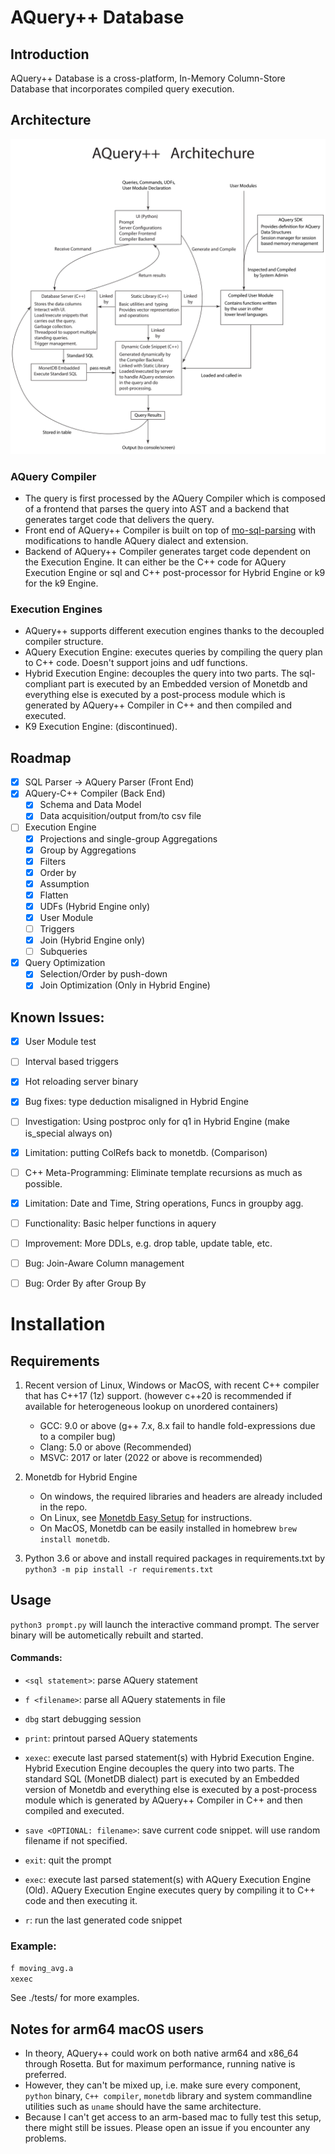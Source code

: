 
# AQuery++ Database
## Introduction

AQuery++ Database is a cross-platform, In-Memory Column-Store Database that incorporates compiled query execution.

## Architecture 
![Architecture](./docs/arch-hybrid.svg)

### AQuery Compiler
- The query is first processed by the AQuery Compiler which is composed of a frontend that parses the query into AST and a backend that generates target code that delivers the query.
- Front end of AQuery++ Compiler is built on top of [mo-sql-parsing](https://github.com/klahnakoski/mo-sql-parsing) with modifications to handle AQuery dialect and extension.
- Backend of AQuery++ Compiler generates target code dependent on the Execution Engine. It can either be the C++ code for AQuery Execution Engine or sql and C++ post-processor for Hybrid Engine or k9 for the k9 Engine.
### Execution Engines
- AQuery++ supports different execution engines thanks to the decoupled compiler structure.
- AQuery Execution Engine: executes queries by compiling the query plan to C++ code. Doesn't support joins and udf functions. 
- Hybrid Execution Engine: decouples the query into two parts. The sql-compliant part is executed by an Embedded version of Monetdb and everything else is executed by a post-process module which is generated by AQuery++ Compiler in C++ and then compiled and executed.
- K9 Execution Engine: (discontinued).
  
## Roadmap
- [x] SQL Parser -> AQuery Parser (Front End)
- [x] AQuery-C++ Compiler (Back End)
   -  [x] Schema and Data Model 
   -  [x] Data acquisition/output from/to csv file
- [ ] Execution Engine
   -  [x] Projections and single-group Aggregations 
   -  [x] Group by Aggregations
   -  [x] Filters
   -  [x] Order by
   -  [x] Assumption
   -  [x] Flatten
   -  [x] UDFs (Hybrid Engine only)
   -  [x] User Module
   -  [ ] Triggers 
   -  [x] Join (Hybrid Engine only)
   -  [ ] Subqueries 
- [x] Query Optimization
  - [x] Selection/Order by push-down
  - [x] Join Optimization (Only in Hybrid Engine)

## Known Issues:

- [x] User Module test
- [ ] Interval based triggers
- [x] Hot reloading server binary
- [x] Bug fixes: type deduction misaligned in Hybrid Engine
- [ ] Investigation: Using postproc only for q1 in Hybrid Engine (make is_special always on)
- [x] Limitation: putting ColRefs back to monetdb. (Comparison)
- [ ] C++ Meta-Programming: Eliminate template recursions as much as possible.
- [x] Limitation: Date and Time, String operations, Funcs in groupby agg.
- [ ] Functionality: Basic helper functions in aquery 
- [ ] Improvement: More DDLs, e.g. drop table, update table, etc.
- [ ] Bug: Join-Aware Column management
- [ ] Bug: Order By after Group By


# Installation
## Requirements
1. Recent version of Linux, Windows or MacOS, with recent C++ compiler that has C++17 (1z) support. (however c++20 is recommended if available for heterogeneous lookup on unordered containers)
     - GCC: 9.0 or above (g++ 7.x, 8.x fail to handle fold-expressions due to a compiler bug)
     - Clang: 5.0 or above (Recommended)
     - MSVC: 2017 or later (2022 or above is recommended)

2. Monetdb for Hybrid Engine
   - On windows, the required libraries and headers are already included in the repo.
   - On Linux, see [Monetdb Easy Setup](https://www.monetdb.org/easy-setup/) for instructions.
   - On MacOS, Monetdb can be easily installed in homebrew `brew install monetdb`.

3. Python 3.6 or above and install required packages in requirements.txt by `python3 -m pip install -r requirements.txt` 
## Usage
`python3 prompt.py` will launch the interactive command prompt. The server binary will be autometically rebuilt and started.
#### Commands:
- `<sql statement>`: parse AQuery statement
- `f <filename>`: parse all AQuery statements in file
- `dbg` start debugging session 
- `print`: printout parsed AQuery statements

- `xexec`: execute last parsed statement(s) with Hybrid Execution Engine. Hybrid Execution Engine decouples the query into two parts. The standard SQL (MonetDB dialect) part is executed by an Embedded version of Monetdb and everything else is executed by a post-process module which is generated by AQuery++ Compiler in C++ and then compiled and executed.
- `save <OPTIONAL: filename>`: save current code snippet. will use random filename if not specified.
- `exit`: quit the prompt
- `exec`: execute last parsed statement(s) with AQuery Execution Engine (Old). AQuery Execution Engine executes query by compiling it to C++ code and then executing it.
- `r`: run the last generated code snippet
### Example:
   `f moving_avg.a` <br>
   `xexec`

See ./tests/ for more examples. 

## Notes for arm64 macOS users
- In theory, AQuery++ could work on both native arm64 and x86_64 through Rosetta. But for maximum performance, running native is preferred. 
- However, they can't be mixed up, i.e. make sure every component, `python` binary, `C++ compiler`, `monetdb` library and system commandline utilities such as `uname` should have the same architecture. 
- Because I can't get access to an arm-based mac to fully test this setup, there might still be issues. Please open an issue if you encounter any problems.